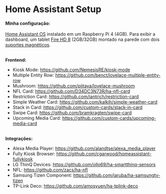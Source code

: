 # Home Assistant Setup

**Minha configuração:**<br>
<br>
[Home Assistant OS](https://www.home-assistant.io/installation/raspberrypi) instalado em um Raspberry Pi 4 (4GB). Para exibir a dashboard, um tablet [Fire HD 8](https://www.mercadolivre.com.br/tablet-amazon-fire-hd-8-2020-kfonwi-8-32gb-white-e-2gb-de-memoria-ram/p/MLB16064585) (2GB/32GB) montado na parede com dois [suportes magnéticos](https://produto.mercadolivre.com.br/MLB-2637098855-suporte-celular-veicular-carro-metal-magnetico-im-universal-_JM).<br><br>

**Frontend:**
- Kiosk Mode: https://github.com/NemesisRE/kiosk-mode
- Multiple Entity Row: https://github.com/benct/lovelace-multiple-entity-row
- Mushroom: https://github.com/piitaya/lovelace-mushroom
- NFL Card: https://github.com/D34DC3N73R/ha-nfl-card
- Restriction Card: https://github.com/iantrich/restriction-card
- Simple Weather Card: https://github.com/kalkih/simple-weather-card
- Stack in Card: https://github.com/custom-cards/stack-in-card
- Swipe Card: https://github.com/bramkragten/swipe-card
- Upcoming Media Card: https://github.com/custom-cards/upcoming-media-card
<br><br>

**Integrações:**
- Alexa Media Player: https://github.com/alandtse/alexa_media_player
- Fully Kiosk Browser: https://github.com/cgarwood/homeassistant-fullykiosk
- LG ThinQ Devices: https://github.com/ollo69/ha-smartthinq-sensors
- NFL: https://github.com/zacs/ha-nfl
- Samsung Tizen Component: https://github.com/jaruba/ha-samsungtv-tizen
- TP-Link Deco: https://github.com/amosyuen/ha-tplink-deco
